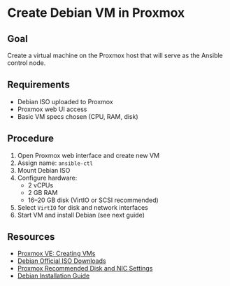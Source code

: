 # Create Debian VM in Proxmox

## Goal

Create a virtual machine on the Proxmox host that will serve as the Ansible control node.

## Requirements

- Debian ISO uploaded to Proxmox
- Proxmox web UI access
- Basic VM specs chosen (CPU, RAM, disk)

## Procedure

1. Open Proxmox web interface and create new VM
2. Assign name: `ansible-ctl`
3. Mount Debian ISO
4. Configure hardware:
   - 2 vCPUs
   - 2 GB RAM
   - 16–20 GB disk (VirtIO or SCSI recommended)
5. Select `VirtIO` for disk and network interfaces
6. Start VM and install Debian (see next guide)

## Resources

- [Proxmox VE: Creating VMs](https://pve.proxmox.com/wiki/Virtual_Machines)
- [Debian Official ISO Downloads](https://www.debian.org/distrib/)
- [Proxmox Recommended Disk and NIC Settings](https://pve.proxmox.com/wiki/Performance_Tweaks)
- [Debian Installation Guide](https://www.debian.org/releases/bookworm/amd64/index.en.html)

